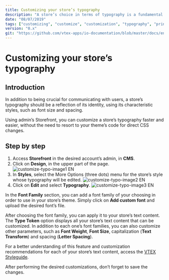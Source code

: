 ```yaml
---
title: Customizing your store’s typography
description: "A store’s choice in terms of typography is a fundamental step to building its identity. Within this environment, learn how to customize typography styles swiftly and with ease using the admin’s interface, without needing to resort to your theme’s code."
date: "08/07/2019"
tags: ["customizing", "customize", "customization", "typography", "print", "storefront", "font", "design" ]
version: "0.x"
git: "https://github.com/vtex-apps/io-documentation/blob/master/docs/en/Recipes/style/customizing-your-stores-typography.md"
---
```


# Customizing your store’s typography

## Introduction

In addition to being crucial for communicating with users, a store’s typography should be a reflection of its identity, using its characteristic styles, such as font size and spacing.

Using admin’s Storefront, you can customize a store’s typography faster and easier, without the need to resort to your theme’s code for direct CSS changes. 

## Step by step

1. Access **Storefront** in the desired account’s admin, in **CMS**.
2. Click on **Design**, in the upper part of the page.
![customize-typo-image1 EN](https://user-images.githubusercontent.com/52087100/63810454-24b99780-c8fb-11e9-8baf-acb48491a4a0.png)
3. In **Styles**, select the More Options (three dots) menu for the store’s style whose typography will be edited.
![customize-typo-image2 EN](https://user-images.githubusercontent.com/52087100/63810485-3602a400-c8fb-11e9-8077-41ab76c66ad2.png)
4. Click on **Edit** and select **Typography**.
![customize-typo-image3 EN](https://user-images.githubusercontent.com/52087100/63810513-431f9300-c8fb-11e9-9f37-9789fbd52776.png)

In the **Font Family** section, you can add a font family of your choosing in order to use in your store’s theme. Simply click on **Add custom font** and upload the desired font’s file.

After choosing the font family, you can apply it to your store’s text content. The **Type Token** option displays all your store’s text content that can be customized. In addition to each one’s font families, you can also customize other parameters, such as **Font Weight**, **Font Size**, capitalization (**Text Transform**) and spacing (**Letter Spacing**).

For a better understanding of this feature and customization recommendations for each of your store’s text content, access the [VTEX Styleguide](https://styleguide.vtex.com/#/Styles?id=section-typography).

<div class="alert alert-warning">
After performing the desired customizations, don’t forget to save the changes.
</div>
